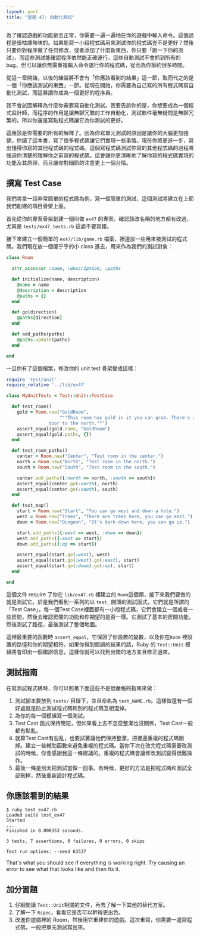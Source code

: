 ```yaml
---
layout: post
title: "習題 47: 自動化測試"
---
```


為了確認遊戲的功能是否正常，你需要一遍一遍地在你的遊戲中輸入命令。這個過程是很枯燥無味的。如果能寫一小段程式碼用來測試你的程式碼豈不是更好？然後只要你對程序做了任何修改，或者添加了什麼新東西，你只要「跑一下你的測試」，而這些測試能確認程序依然能正確運行。這些自動測試不會抓到所有的bug，但可以讓你無需重複輸入命令運行你的程式碼，從而為你節約很多時間。

從這一章開始，以後的練習將不會有「你應該看到的結果」這一節，取而代之的是一個「你應該測試的東西」一節。從現在開始，你需要為自己寫的所有程式碼寫自動化測試，而這將讓你成為一個更好的程序員。

我不會試圖解釋為什麼你需要寫自動化測試。我要告訴你的是，你想要成為一個程式設計師，而程序的作用是讓無聊冗繁的工作自動化，測試軟件毫無疑問是無聊冗繁的，所以你還是寫點程式碼讓它為你測試的更好。

這應該是你需要的所有的解釋了。因為你寫單元測試的原因是讓你的大腦更加強健。你讀了這本書，寫了很多程式碼讓它們實現一些事情。現在你將更進一步，寫出懂得你寫的其他程式碼的程式碼。這個寫程式碼測試你寫的其他程式碼的過程將強迫你清楚的理解你之前寫的程式碼。這會讓你更清晰地了解你寫的程式碼實現的功能及其原理，而且讓你對細節的注意更上一個台階。


## 撰寫 Test Case

我們將拿一段非常簡單的程式碼為例，寫一個簡單的測試，這個測試將建立在上節我們創建的項目骨架上面。

首先從你的專案骨架創建一個叫做 `ex47` 的專案。確認該改名稱的地方都有改過，尤其是 `tests/ex47_tests.rb` 這處不要寫錯。

接下來建立一個簡單的 `ex47/lib/game.rb` 檔案，裡邊放一些用來被測試的程式碼。我們現在放一個傻乎乎的小 class 進去，用來作為我們的測試對象：

```ruby
class Room

  attr_accessor :name, :description, :paths

  def initialize(name, description)
    @name = name
    @description = description
    @paths = {}
  end

  def go(direction)
    @paths[direction]
  end

  def add_paths(paths)
    @paths.update(paths)
  end

end
```
一旦你有了這個檔案，修改你的 unit test 骨架變成這樣：

```ruby
require 'test/unit'
require_relative '../lib/ex47'

class MyUnitTests < Test::Unit::TestCase

  def test_room()
    gold = Room.new("GoldRoom", 
                    """This room has gold in it you can grab. There's a
                door to the north.""")
    assert_equal(gold.name, "GoldRoom")
    assert_equal(gold.paths, {})
  end

  def test_room_paths()
    center = Room.new("Center", "Test room in the center.")
    north = Room.new("North", "Test room in the north.")
    south = Room.new("South", "Test room in the south.")

    center.add_paths({:north => north, :south => south})
    assert_equal(center.go(:north), north)
    assert_equal(center.go(:south), south)
  end

  def test_map()
    start = Room.new("Start", "You can go west and down a hole.")
    west = Room.new("Trees", "There are trees here, you can go east.")
    down = Room.new("Dungeon", "It's dark down here, you can go up.")

    start.add_paths({:west => west, :down => down})
    west.add_paths({:east => start})
    down.add_paths({:up => start})

    assert_equal(start.go(:west), west)
    assert_equal(start.go(:west).go(:east), start)
    assert_equal(start.go(:down).go(:up), start)
  end

end
```

這個文件 require 了你在 `lib/ex47.rb` 裡建立的 `Room`這個類，接下來我們要做的就是測試它。於是我們看到一系列的以 `test_` 開頭的測試函式，它們就是所謂的「Test Case」，每一個Test Case裡面都有一小段程式碼，它們會建立一個或者一些房間，然後去確認房間的功能和你期望的是否一樣。它測試了基本的房間功能，然後測試了路徑，最後測試了整個地圖。

這裡最重要的函數時 `assert_equal`，它保證了你設置的變數，以及你在`Room` 裡設置的路徑和你的期望相符。如果你得到錯誤的結果的話，Ruby 的 `Test::Unit` 模組將會印出一個錯誤信息，這樣你就可以找到出錯的地方並且修正過來。

## 測試指南

在寫測試程式碼時，你可以照著下面這些不是很嚴格的指南來做：

1. 測試腳本要放到 `tests/` 目錄下，並且命名為 `test_NAME.rb`。這樣做還有一個好處就是防止測試程式碼和別的程式碼互相混掉。
2. 為你的每一個模組寫一個測試。
3. Test Cast 函式保持簡短，但如果看上去不怎麼整潔也沒關係，Test Cast一般都有點亂。
4. 就算Test Cast有些亂，也要試著讓他們保持整潔，把裡邊重複的程式碼刪掉。建立一些輔助函數來避免重複的程式碼。當你下次在改完程式碼需要改測試的時候，你會感謝我這一條建議的。重複的程式碼會讓修改測試變得很難操作。
5. 最後一條是別太把測試當做一回事。有時候，更好的方法是把程式碼和測試全部刪掉，然後重新設計程式碼。

## 你應該看到的結果
    $ ruby test_ex47.rb 
    Loaded suite test_ex47
    Started
    ...
    Finished in 0.000353 seconds.
    
    3 tests, 7 assertions, 0 failures, 0 errors, 0 skips
    
    Test run options: --seed 63537

That's what you should see if everything is working right. Try causing an error to see what that looks like and then fix it.

## 加分習題

1. 仔細閱讀 `Test::Unit`相關的文件，再去了解一下其他的替代方案。
2. 了解一下 `Rspec`，看看它是否可以幹得更出色。
3. 改進你遊戲裡的 Room，然後用它重建你的遊戲。這次重寫，你需要一邊寫程式碼，一般把單元測試寫出來。